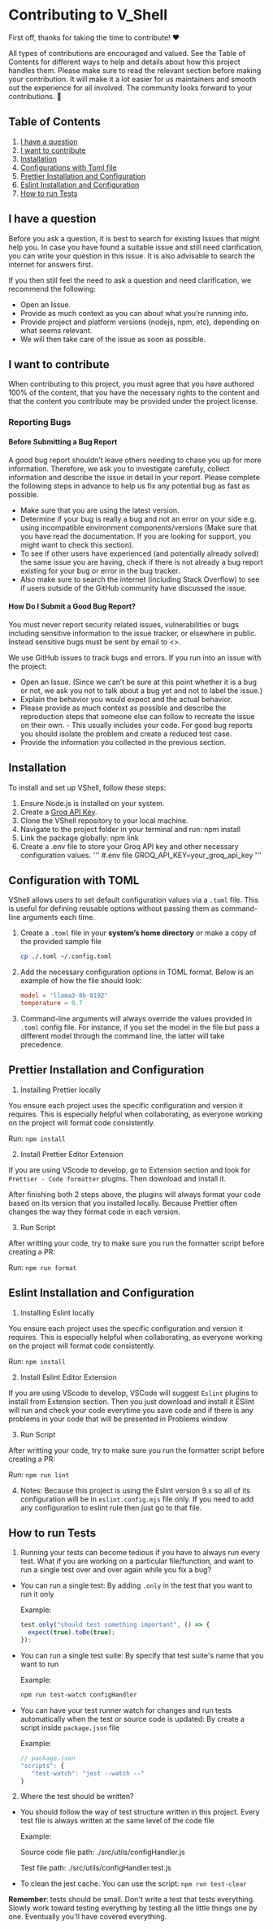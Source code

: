 # Contributing to V_Shell

First off, thanks for taking the time to contribute! ❤️

All types of contributions are encouraged and valued. See the Table of Contents for different ways to help and details about how this project handles them. Please make sure to read the relevant section before making your contribution. It will make it a lot easier for us maintainers and smooth out the experience for all involved. The community looks forward to your contributions. 🎉

## Table of Contents

1. [I have a question](#i-have-a-question)
2. [I want to contribute](#i-want-to-contribute)
3. [Installation](#installation)
4. [Configurations with Toml file](#configuration-with-toml)
5. [Prettier Installation and Configuration](#prettier-installation-and-configuration)
6. [Eslint Installation and Configuration](#eslint-installation-and-configuration)
7. [How to run Tests](#how-to-run-tests)

## I have a question

Before you ask a question, it is best to search for existing Issues that might help you. In case you have found a suitable issue and still need clarification, you can write your question in this issue. It is also advisable to search the internet for answers first.

If you then still feel the need to ask a question and need clarification, we recommend the following:

- Open an Issue.
- Provide as much context as you can about what you’re running into.
- Provide project and platform versions (nodejs, npm, etc), depending on what seems relevant.
- We will then take care of the issue as soon as possible.

## I want to contribute

When contributing to this project, you must agree that you have authored 100% of the content, that you have the necessary rights to the content and that the content you contribute may be provided under the project license.

### Reporting Bugs

#### Before Submitting a Bug Report

A good bug report shouldn’t leave others needing to chase you up for more information. Therefore, we ask you to investigate carefully, collect information and describe the issue in detail in your report. Please complete the following steps in advance to help us fix any potential bug as fast as possible.

- Make sure that you are using the latest version.
- Determine if your bug is really a bug and not an error on your side e.g. using incompatible environment components/versions (Make sure that you have read the documentation. If you are looking for support, you might want to check this section).
- To see if other users have experienced (and potentially already solved) the same issue you are having, check if there is not already a bug report existing for your bug or error in the bug tracker.
- Also make sure to search the internet (including Stack Overflow) to see if users outside of the GitHub community have discussed the issue.

#### How Do I Submit a Good Bug Report?

You must never report security related issues, vulnerabilities or bugs including sensitive information to the issue tracker, or elsewhere in public. Instead sensitive bugs must be sent by email to <>.

We use GitHub issues to track bugs and errors. If you run into an issue with the project:

- Open an Issue. (Since we can’t be sure at this point whether it is a bug or not, we ask you not to talk about a bug yet and not to label the issue.)
- Explain the behavior you would expect and the actual behavior.
- Please provide as much context as possible and describe the reproduction steps that someone else can follow to recreate the issue on their own. - This usually includes your code. For good bug reports you should isolate the problem and create a reduced test case.
- Provide the information you collected in the previous section.

## Installation

To install and set up VShell, follow these steps:

1. Ensure Node.js is installed on your system.
2. Create a [Groq API Key](https://console.groq.com/login).
3. Clone the VShell repository to your local machine.
4. Navigate to the project folder in your terminal and run: npm install
5. Link the package globally: npm link
6. Create a .env file to store your Groq API key and other necessary configuration values.
   '''
   #.env file
   GROQ_API_KEY=your_groq_api_key
   '''

## Configuration with TOML

VShell allows users to set default configuration values via a `.toml` file. This is useful for defining reusable options without passing them as command-line arguments each time.

1. Create a `.toml` file in your **system’s home directory** or make a copy of the provided sample file

   ```bash
   cp ./.toml ~/.config.toml
   ```

2. Add the necessary configuration options in TOML format. Below is an example of how the file should look:

   ```toml
   model = "llama3-8b-8192"
   temperature = 0.7
   ```

3. Command-line arguments will always override the values provided in `.toml` config file. For instance, if you set the model in the file but pass a different model through the command line, the latter will take precedence.

## Prettier Installation and Configuration

1. Installing Prettier locally

You ensure each project uses the specific configuration and version it requires. This is especially helpful when collaborating, as everyone working on the project will format code consistently.

Run: `npm install`

2. Install Prettier Editor Extension

If you are using VScode to develop, go to Extension section and look for `Prettier - Code formatter` plugins. Then download and install it.

After finishing both 2 steps above, the plugins will always format your code based on its version that you installed locally. Because Prettier often changes the way they format code in each version.

3. Run Script

After writting your code, try to make sure you run the formatter script before creating a PR:

Run: `npm run format`

## Eslint Installation and Configuration

1. Installing Eslint locally

You ensure each project uses the specific configuration and version it requires. This is especially helpful when collaborating, as everyone working on the project will format code consistently.

Run: `npm install`

2. Install Eslint Editor Extension

If you are using VScode to develop, VSCode will suggest `Eslint` plugins to install from Extension section. Then you just download and install it
ESlint will run and check your code everytime you save code and if there is any problems in your code that will be presented in Problems window

3. Run Script

After writting your code, try to make sure you run the formatter script before creating a PR:

Run: `npm run lint`

4. Notes:
   Because this project is using the Eslint version 9.x so all of its configuration will be in `eslint.config.mjs` file only. If you need to add any configuration to eslint rule then just go to that file.

## How to run Tests

1. Running your tests can become tedious if you have to always run every test. What if you are working on a particular file/function, and want to run a single test over and over again while you fix a bug?

- You can run a single test: By adding `.only` in the test that you want to run it only

  Example:

  ```javascript
  test.only("should test something important", () => {
    expect(true).toBe(true);
  });
  ```

- You can run a single test suite: By specify that test suite's name that you want to run

  Example:

  ```bash
  npm run test-watch configHandler
  ```

- You can have your test runner watch for changes and run tests automatically when the test or source code is updated: By create a script inside `package.json` file

  Example:

  ```javascript
  // package.json
  "scripts": {
     "test-watch": "jest --watch --"
  }
  ```

2. Where the test should be written?

- You should follow the way of test structure written in this project. Every test file is always written at the same level of the code file

  Example:

  Source code file path: ./src/utils/configHandler.js

  Test file path: ./src/utils/configHandler.test.js

- To clean the jest cache. You can use the script: `npm run test-clear`

**Remember**: tests should be small. Don't write a test that tests everything. Slowly work toward testing everything by testing all the little things one by one. Eventually you'll have covered everything.
